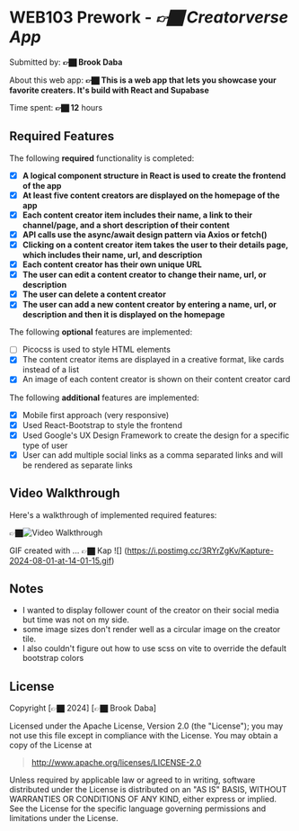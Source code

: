 # WEB103 Prework - _👉🏿 Creatorverse App_

Submitted by: **👉🏿 Brook Daba**

About this web app: **👉🏿 This is a web app that lets you showcase your favorite creaters. It's build with React and Supabase**

Time spent: **👉🏿 12** hours

## Required Features

The following **required** functionality is completed:

<!-- 👉🏿👉🏿👉🏿 Make sure to check off completed functionality below -->

- [x] **A logical component structure in React is used to create the frontend of the app**
- [x] **At least five content creators are displayed on the homepage of the app**
- [x] **Each content creator item includes their name, a link to their channel/page, and a short description of their content**
- [x] **API calls use the async/await design pattern via Axios or fetch()**
- [x] **Clicking on a content creator item takes the user to their details page, which includes their name, url, and description**
- [x] **Each content creator has their own unique URL**
- [x] **The user can edit a content creator to change their name, url, or description**
- [x] **The user can delete a content creator**
- [x] **The user can add a new content creator by entering a name, url, or description and then it is displayed on the homepage**

The following **optional** features are implemented:

- [ ] Picocss is used to style HTML elements
- [x] The content creator items are displayed in a creative format, like cards instead of a list
- [x] An image of each content creator is shown on their content creator card

The following **additional** features are implemented:

- [x] Mobile first approach (very responsive)
- [x] Used React-Bootstrap to style the frontend
- [x] Used Google's UX Design Framework to create the design for a specific type of user
- [x] User can add multiple social links as a comma separated links and will be rendered as separate links

## Video Walkthrough

Here's a walkthrough of implemented required features:

👉🏿<img src='http://i.imgur.com/link/to/your/gif/file.gif' title='Video Walkthrough' width='' alt='Video Walkthrough' />

<!-- Replace this with whatever GIF tool you used! -->

GIF created with ... 👉🏿 Kap
![] (https://i.postimg.cc/3RYrZgKv/Kapture-2024-08-01-at-14-01-15.gif)

<!-- Recommended tools:
[Kap](https://getkap.co/) for macOS
[ScreenToGif](https://www.screentogif.com/) for Windows
[peek](https://github.com/phw/peek) for Linux. -->

## Notes

- I wanted to display follower count of the creator on their social media but time was not on my side.
- some image sizes don't render well as a circular image on the creator tile.
- I also couldn't figure out how to use scss on vite to override the default bootstrap colors
## License

Copyright [👉🏿 2024] [👉🏿 Brook Daba]

Licensed under the Apache License, Version 2.0 (the "License"); you may not use this file except in compliance with the License. You may obtain a copy of the License at

> http://www.apache.org/licenses/LICENSE-2.0

Unless required by applicable law or agreed to in writing, software distributed under the License is distributed on an "AS IS" BASIS, WITHOUT WARRANTIES OR CONDITIONS OF ANY KIND, either express or implied. See the License for the specific language governing permissions and limitations under the License.
